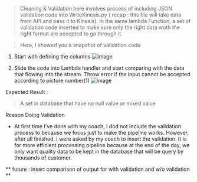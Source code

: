 > Cleaning & Validation here involves process of including JSON validation code into WriteKinesis.py ( recap : this file will take data from API and pass it to Kinesis).
> In the same lambda Function, a set of validation code inserted to make sure only the right data woth the right format are accepted to go through it.

> Here, I showed you a snapshot of validation code

1. Start with defining the columns
![image](https://user-images.githubusercontent.com/48470854/129819433-5a0fa752-830b-4edd-9599-9293ae727c05.png)

2. Slide the code into Lambda handler and start comparing with the data that flowing into the stream. Throw error if the input cannot be accepted according to picture number(1)
![image](https://user-images.githubusercontent.com/48470854/129819852-5fc34410-0329-4d56-84ce-2cc7eeb6965e.png)

Expected Result :
> A set in database that have no null value or mixed value 


Reason Doing Validation
  - At first time I've done with my coach, I dod not include the validation process to because we focus just to make the pipeline works. However, after all finished. I were asked by my coach to insert the validation. It is for more efficient processing pipeline because at the end of the day, we only want quality data to be kept in the database that will be query by thousands of customer.

** future : insert comparison of output for with validation and w/o validation **





